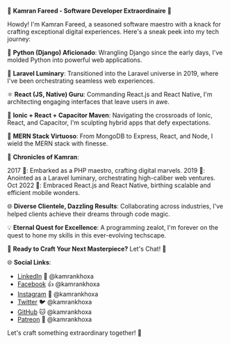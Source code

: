 🚀 **Kamran Fareed - Software Developer Extraordinaire** 🚀

Howdy! I'm Kamran Fareed, a seasoned software maestro with a knack for crafting exceptional digital experiences. Here's a sneak peek into my tech journey:

🐍 **Python (Django) Aficionado**: Wrangling Django since the early days, I've molded Python into powerful web applications.

🚀 **Laravel Luminary**: Transitioned into the Laravel universe in 2019, where I've been orchestrating seamless web experiences.

⚛️ **React (JS, Native) Guru**: Commanding React.js and React Native, I'm architecting engaging interfaces that leave users in awe.

🚀 **Ionic + React + Capacitor Maven**: Navigating the crossroads of Ionic, React, and Capacitor, I'm sculpting hybrid apps that defy expectations.

🍃 **MERN Stack Virtuoso**: From MongoDB to Express, React, and Node, I wield the MERN stack with finesse.

🚀 **Chronicles of Kamran**:

2017 🌟: Embarked as a PHP maestro, crafting digital marvels.
2019 🌟: Anointed as a Laravel luminary, orchestrating high-caliber web ventures.
Oct 2022 🌟: Embraced React.js and React Native, birthing scalable and efficient mobile wonders.

🌐 **Diverse Clientele, Dazzling Results**: Collaborating across industries, I've helped clients achieve their dreams through code magic.

💡 **Eternal Quest for Excellence**: A programming zealot, I'm forever on the quest to hone my skills in this ever-evolving techscape.

🔧 **Ready to Craft Your Next Masterpiece?** Let's Chat! 🔧

🌐 **Social Links**:
- [LinkedIn](https://www.linkedin.com/in/kamrankhoxa) 📎 @kamrankhoxa
- [Facebook](https://www.facebook.com/kamrankhoxa) 👍 @kamrankhoxa
- [Instagram](https://www.instagram.com/kamrankhoxa) 📸 @kamrankhoxa
- [Twitter](https://twitter.com/kamrankhoxa) 🐦 @kamrankhoxa
- [GitHub](https://github.com/kamrankhoxa) 🐱 @kamrankhoxa
- [Patreon](https://www.patreon.com/kamrankhoxa) 💖 @kamrankhoxa

Let's craft something extraordinary together! 🚀


<!--
**kamrankhoxa/kamrankhoxa** is a ✨ _special_ ✨ repository because its `README.md` (this file) appears on your GitHub profile.

Here are some ideas to get you started:

- 🔭 I’m currently working on ...
- 🌱 I’m currently learning ...
- 👯 I’m looking to collaborate on ...
- 🤔 I’m looking for help with ...
- 💬 Ask me about ...
- 📫 How to reach me: ...
- 😄 Pronouns: ...
- ⚡ Fun fact: ...
-->
